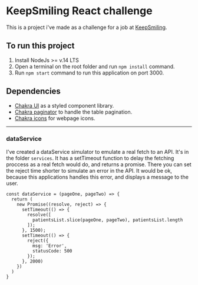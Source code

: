 # KeepSmiling React challenge

This is a project i've made as a challenge for a job at  [KeepSmiling](https://keepsmiling.com.ar/).

## To run this project

1. Install NodeJs >= v.14 LTS
2. Open a terminal on the root folder and run `npm install` command.
3. Run `npm start` command to run this application on port 3000.

## Dependencies

* [Chakra UI](https://chakra-ui.com/) as a styled component library.
* [Chakra paginator](https://www.npmjs.com/package/chakra-paginator) to handle the table pagination. 
* [Chakra icons](https://chakra-ui.com/docs/media-and-icons/icon) for webpage icons.

***
### dataService 

I've created a dataService simulator to emulate a real fetch to an API. It's in the folder `services`. It has a setTimeout function to delay the fetching proccess as a real fetch would do, and returns a promise. There you can set the reject time shorter to simulate an error in the API. It would be ok, because this applications handles this error, and displays a message to the user. 

```
const dataService = (pageOne, pageTwo) => {
  return (
    new Promise((resolve, reject) => {
      setTimeout(() => {
        resolve([
          patientsList.slice(pageOne, pageTwo), patientsList.length
        ]);
      }, 1500);
      setTimeout(() => {
        reject({
          msg: 'Error',
          statusCode: 500
        });
      }, 2000)
    })
  )
}
```
